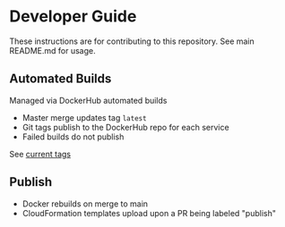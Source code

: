 # Developer Guide

These instructions are for contributing to this repository. See main README.md for usage.


## Automated Builds

Managed via DockerHub automated builds

* Master merge updates tag `latest`
* Git tags publish to the DockerHub repo for each service
* Failed builds do not publish

See [current tags](https://hub.docker.com/repository/docker/graphistry/graph-app-kit-st)

## Publish

* Docker rebuilds on merge to main
* CloudFormation templates upload upon a PR being labeled "publish"

